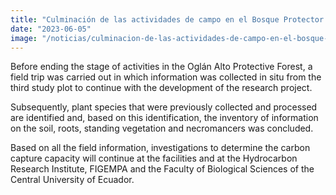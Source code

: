```yaml
---
title: "Culminación de las actividades de campo en el Bosque Protector Oglán Alto"
date: "2023-06-05"
image: "/noticias/culminacion-de-las-actividades-de-campo-en-el-bosque-protector-oglan-alto.jpeg"
---
```


Before ending the stage of activities in the Oglán Alto Protective Forest, a field trip was carried out in which information was collected in situ from the third study plot to continue with the development of the research project.

Subsequently, plant species that were previously collected and processed are identified and, based on this identification, the inventory of information on the soil, roots, standing vegetation and necromancers was concluded.

Based on all the field information, investigations to determine the carbon capture capacity will continue at the facilities and at the Hydrocarbon Research Institute, FIGEMPA and the Faculty of Biological Sciences of the Central University of Ecuador.
